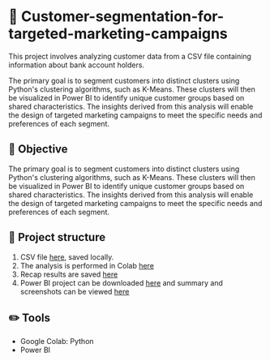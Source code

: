 # 🔎 Customer-segmentation-for-targeted-marketing-campaigns
This project involves analyzing customer data from a CSV file containing information about bank account holders. 

The primary goal is to segment customers into distinct clusters using Python's clustering algorithms, such as K-Means. These clusters will then be visualized in Power BI to identify unique customer groups based on shared characteristics. The insights derived from this analysis will enable the design of targeted marketing campaigns to meet the specific needs and preferences of each segment.


## 🏁 Objective
The primary goal is to segment customers into distinct clusters using Python's clustering algorithms, such as K-Means. These clusters will then be visualized in Power BI to identify unique customer groups based on shared characteristics. The insights derived from this analysis will enable the design of targeted marketing campaigns to meet the specific needs and preferences of each segment.

## 🌳 Project structure

1. CSV file [here](https://github.com/Marco10292/Customer-segmentation-for-targeted-marketing-campaigns/blob/main/customers_with_clusters.csv), saved locally.
2. The analysis is performed in Colab [here](https://github.com/Marco10292/Customer-segmentation-for-targeted-marketing-campaigns/blob/main/Customer_segmentation_for_targeted_marketing_campaigns.ipynb)
3. Recap results are saved [here](https://github.com/Marco10292/Customer-segmentation-for-targeted-marketing-campaigns/blob/main/customer_segmentation_results.xlsx) 
4. Power BI project can be downloaded [here](https://github.com/Marco10292/Customer-segmentation-for-targeted-marketing-campaigns/blob/main/PBI%20Clustering%20Project.pbix) and summary and screenshots can be viewed [here](https://github.com/Marco10292/Customer-segmentation-for-targeted-marketing-campaigns/blob/main/PowerBI%20-%20Customers'%20analysis.md)

## ✏️ Tools
- Google Colab: Python
- Power BI



